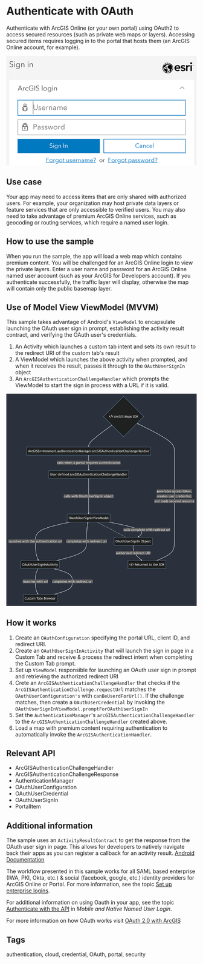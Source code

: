 # Authenticate with OAuth

Authenticate with ArcGIS Online (or your own portal) using OAuth2 to access secured resources (such as private web maps or layers). Accessing secured items requires logging in to the portal that hosts them (an ArcGIS Online account, for example).

![Image of authenticate with OAuth](authenticate-with-oauth.png)

## Use case

Your app may need to access items that are only shared with authorized users. For example, your organization may host private data layers or feature services that are only accessible to verified users. You may also need to take advantage of premium ArcGIS Online services, such as geocoding or routing services, which require a named user login.

## How to use the sample

When you run the sample, the app will load a web map which contains premium content. You will be challenged for an ArcGIS Online login to view the private layers. Enter a user name and password for an ArcGIS Online named user account (such as your ArcGIS for Developers account). If you authenticate successfully, the traffic layer will display, otherwise the map will contain only the public basemap layer.

## Use of Model View ViewModel (MVVM)

This sample takes advantage of Android's `ViewModel` to encapsulate launching the OAuth user sign in prompt, establishing the activity result contract, and verifying the OAuth user's credentials.

1. An Activity which launches a custom tab intent and sets its own result to the redirect URI of the custom tab's result
2. A ViewModel which launches the above activity when prompted, and when it receives the result, passes it through to the `OAuthUserSignIn` object
3. An `ArcGISAuthenticationChallengeHandler` which prompts the ViewModel to start the sign in process with a URL if it is valid.

![Image of a flowchart explaining the OAuth sample](oauth-sample-flowchart.png)

## How it works

1. Create an `OAuthConfiguration` specifying the portal URL, client ID, and redirect URI.
2. Create an `OAuthUserSignInActivity` that will launch the sign in page in a Custom Tab and receive & process the redirect intent when completing the Custom Tab prompt.
3. Set up `ViewModel` responsible for launching an OAuth user sign in prompt and retrieving the authorized redirect URI
4. Crete an `ArcGISAuthenticationChallengeHandler` that checks if the `ArcGISAuthenticationChallenge.requestUrl` matches the `OAuthUserConfiguration's`  with `canBeUserdForUrl()`. If the challenge matches, then create a `OAuthUserCredential` by invoking the `OAuthUserSignInViewModel.promptForOAuthUserSignIn`
5. Set the `AuthenticationManager`'s `arcGISAuthenticationChallengeHandler` to the `ArcGISAuthenticationChallengeHandler` created above.
6. Load a map with premium content requiring authentication to automatically invoke the `ArcGISAuthenticationHandler`.

## Relevant API

* ArcGISAuthenticationChallengeHandler
* ArcGISAuthenticationChallengeResponse
* AuthenticationManager
* OAuthUserConfiguration
* OAuthUserCredential
* OAuthUserSignIn
* PortalItem

## Additional information

The sample uses an `ActivityResultContract` to get the response from the OAuth user sign in page. This allows for developers to natively navigate back their apps as you can register a callback for an activity result. [Android Documentation](https://developer.android.com/training/basics/intents/result)

The workflow presented in this sample works for all SAML based enterprise (IWA, PKI, Okta, etc.) & social (facebook, google, etc.) identity providers for ArcGIS Online or Portal. For more information, see the topic [Set up enterprise logins](https://doc.arcgis.com/en/arcgis-online/administer/enterprise-logins.htm).

For additional information on using Oauth in your app, see the topic [Authenticate with the API](https://developers.arcgis.com/documentation/core-concepts/security-and-authentication/mobile-and-native-user-logins/) in *Mobile and Native Named User Login*. 

For more information on how OAuth works visit [OAuth 2.0 with ArcGIS](https://developers.arcgis.com/documentation/mapping-apis-and-services/security/oauth-2.0/)

## Tags

authentication, cloud, credential, OAuth, portal, security
